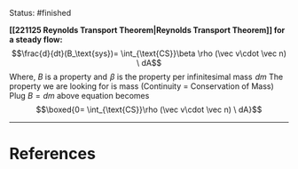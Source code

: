 Status: #finished 

**[[221125 Reynolds Transport Theorem|Reynolds Transport Theorem]] for a steady flow:**
$$\frac{d}{dt}(B_\text{sys})= \int_{\text{CS}}\beta \rho (\vec v\cdot \vec n) \ dA$$
Where, $B$ is a property and  $\beta$ is the property per infinitesimal mass  $dm$
The property we are looking for is mass (Continuity = Conservation of Mass)  
Plug $B=dm$ above equation becomes$$\boxed{0= \int_{\text{CS}}\rho (\vec v\cdot \vec n) \ dA}$$



---
# References
